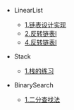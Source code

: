 + LinearList

  - [1.链表设计实现](algorithm/linearList/链表设计实现.md)
  - [2.反转链表I](algorithm/linearList/反转链表I.md)
  - [4.反转链表I](algorithm/linearList/移除链表元素.md)
  
+ Stack

  - [1.栈的练习](algorithm/stack/栈的练习.md)
  
+ BinarySearch

  - [1.二分查找法](algorithm/binarySearch/二分查找法.md)
  


